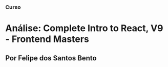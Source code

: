 ### Curso

# Análise: Complete Intro to React, V9 - Frontend Masters

## Por Felipe dos Santos Bento
